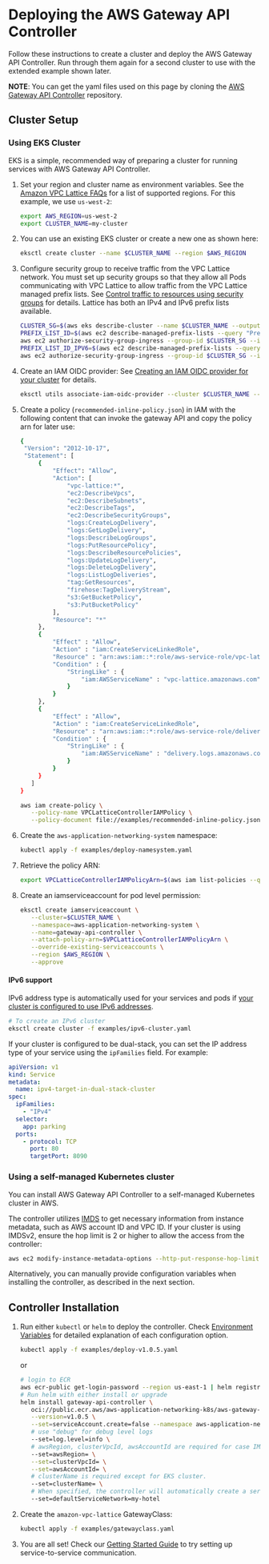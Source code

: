 # Deploying the AWS Gateway API Controller

Follow these instructions to create a cluster and deploy the AWS Gateway API Controller.
Run through them again for a second cluster to use with the extended example shown later.

**NOTE**: You can get the yaml files used on this page by cloning the [AWS Gateway API Controller](https://github.com/aws/aws-application-networking-k8s) repository.

## Cluster Setup

### Using EKS Cluster

EKS is a simple, recommended way of preparing a cluster for running services with AWS Gateway API Controller.

1. Set your region and cluster name as environment variables. See the [Amazon VPC Lattice FAQs](https://aws.amazon.com/vpc/lattice/faqs/) for a list of supported regions. For this example, we use `us-west-2`:
   ```bash
   export AWS_REGION=us-west-2
   export CLUSTER_NAME=my-cluster
   ```
1. You can use an existing EKS cluster or create a new one as shown here:
   ```bash
   eksctl create cluster --name $CLUSTER_NAME --region $AWS_REGION
   ```

1. Configure security group to receive traffic from the VPC Lattice network. You must set up security groups so that they allow all Pods communicating with VPC Lattice to allow traffic from the VPC Lattice managed prefix lists.  See [Control traffic to resources using security groups](https://docs.aws.amazon.com/vpc/latest/userguide/VPC_SecurityGroups.html) for details. Lattice has both an IPv4 and IPv6 prefix lists available.
    ```bash
    CLUSTER_SG=$(aws eks describe-cluster --name $CLUSTER_NAME --output json| jq -r '.cluster.resourcesVpcConfig.clusterSecurityGroupId')
    PREFIX_LIST_ID=$(aws ec2 describe-managed-prefix-lists --query "PrefixLists[?PrefixListName=="\'com.amazonaws.$AWS_REGION.vpc-lattice\'"].PrefixListId" | jq -r '.[]')
    aws ec2 authorize-security-group-ingress --group-id $CLUSTER_SG --ip-permissions "PrefixListIds=[{PrefixListId=${PREFIX_LIST_ID}}],IpProtocol=-1"
    PREFIX_LIST_ID_IPV6=$(aws ec2 describe-managed-prefix-lists --query "PrefixLists[?PrefixListName=="\'com.amazonaws.$AWS_REGION.ipv6.vpc-lattice\'"].PrefixListId" | jq -r '.[]')
    aws ec2 authorize-security-group-ingress --group-id $CLUSTER_SG --ip-permissions "PrefixListIds=[{PrefixListId=${PREFIX_LIST_ID_IPV6}}],IpProtocol=-1"
    ```
1. Create an IAM OIDC provider: See [Creating an IAM OIDC provider for your cluster](https://docs.aws.amazon.com/eks/latest/userguide/enable-iam-roles-for-service-accounts.html) for details.
   ```bash
   eksctl utils associate-iam-oidc-provider --cluster $CLUSTER_NAME --approve --region $AWS_REGION
   ```
1. Create a policy (`recommended-inline-policy.json`) in IAM with the following content that can invoke the gateway API and copy the policy arn for later use:

   ```bash
   {
    "Version": "2012-10-17",
    "Statement": [
        {
            "Effect": "Allow",
            "Action": [
                "vpc-lattice:*",
                "ec2:DescribeVpcs",
                "ec2:DescribeSubnets",
                "ec2:DescribeTags",
                "ec2:DescribeSecurityGroups",
                "logs:CreateLogDelivery",
                "logs:GetLogDelivery",
                "logs:DescribeLogGroups",
                "logs:PutResourcePolicy",
                "logs:DescribeResourcePolicies",
                "logs:UpdateLogDelivery",
                "logs:DeleteLogDelivery",
                "logs:ListLogDeliveries",
                "tag:GetResources",
                "firehose:TagDeliveryStream",
                "s3:GetBucketPolicy",
                "s3:PutBucketPolicy"
            ],
            "Resource": "*"
        },
        {
            "Effect" : "Allow",
            "Action" : "iam:CreateServiceLinkedRole",
            "Resource" : "arn:aws:iam::*:role/aws-service-role/vpc-lattice.amazonaws.com/AWSServiceRoleForVpcLattice",
            "Condition" : {
                "StringLike" : {
                    "iam:AWSServiceName" : "vpc-lattice.amazonaws.com"
                }
            }
        },
        {
            "Effect" : "Allow",
            "Action" : "iam:CreateServiceLinkedRole",
            "Resource" : "arn:aws:iam::*:role/aws-service-role/delivery.logs.amazonaws.com/AWSServiceRoleForLogDelivery",
            "Condition" : {
                "StringLike" : {
                    "iam:AWSServiceName" : "delivery.logs.amazonaws.com"
                }
            }
        }
      ]
   }
   ```
   ```bash
   aws iam create-policy \
      --policy-name VPCLatticeControllerIAMPolicy \
      --policy-document file://examples/recommended-inline-policy.json
   ```

1. Create the `aws-application-networking-system` namespace:
   ```bash
   kubectl apply -f examples/deploy-namesystem.yaml
   ```
1. Retrieve the policy ARN:
   ```bash
   export VPCLatticeControllerIAMPolicyArn=$(aws iam list-policies --query 'Policies[?PolicyName==`VPCLatticeControllerIAMPolicy`].Arn' --output text)
   ```
1. Create an iamserviceaccount for pod level permission:

   ```bash
   eksctl create iamserviceaccount \
      --cluster=$CLUSTER_NAME \
      --namespace=aws-application-networking-system \
      --name=gateway-api-controller \
      --attach-policy-arn=$VPCLatticeControllerIAMPolicyArn \
      --override-existing-serviceaccounts \
      --region $AWS_REGION \
      --approve
   ```

#### IPv6 support

IPv6 address type is automatically used for your services and pods if
[your cluster is configured to use IPv6 addresses](https://docs.aws.amazon.com/eks/latest/userguide/cni-ipv6.html).

```bash
# To create an IPv6 cluster
eksctl create cluster -f examples/ipv6-cluster.yaml
```

If your cluster is configured to be dual-stack, you can set the IP address type
of your service using the `ipFamilies` field. For example:

```yaml
apiVersion: v1
kind: Service
metadata:
  name: ipv4-target-in-dual-stack-cluster
spec:
  ipFamilies:
    - "IPv4"
  selector:
    app: parking
  ports:
    - protocol: TCP
      port: 80
      targetPort: 8090
```


### Using a self-managed Kubernetes cluster

You can install AWS Gateway API Controller to a self-managed Kubernetes cluster in AWS.

The controller utilizes [IMDS](https://docs.aws.amazon.com/AWSEC2/latest/UserGuide/ec2-instance-metadata.html) to get necessary information from instance metadata, such as AWS account ID and VPC ID.
If your cluster is using IMDSv2, ensure the hop limit is 2 or higher to allow the access from the controller:

```bash
aws ec2 modify-instance-metadata-options --http-put-response-hop-limit 2 --region <region> --instance-id <instance-id>
```

Alternatively, you can manually provide configuration variables when installing the controller, as described in the next section.

## Controller Installation

1. Run either `kubectl` or `helm` to deploy the controller. Check [Environment Variables](../guides/environment.md) for detailed explanation of each configuration option.
   ```bash
   kubectl apply -f examples/deploy-v1.0.5.yaml
   ```
   or
   ```bash
   # login to ECR
   aws ecr-public get-login-password --region us-east-1 | helm registry login --username AWS --password-stdin public.ecr.aws
   # Run helm with either install or upgrade
   helm install gateway-api-controller \
      oci://public.ecr.aws/aws-application-networking-k8s/aws-gateway-controller-chart\
      --version=v1.0.5 \
      --set=serviceAccount.create=false --namespace aws-application-networking-system \
      # use "debug" for debug level logs
      --set=log.level=info \
      # awsRegion, clusterVpcId, awsAccountId are required for case IMDS is not available.
      --set=awsRegion= \
      --set=clusterVpcId= \
      --set=awsAccountId= \
      # clusterName is required except for EKS cluster.
      --set=clusterName= \
      # When specified, the controller will automatically create a service network with the name.
      --set=defaultServiceNetwork=my-hotel
   ```
1. Create the `amazon-vpc-lattice` GatewayClass:
   ```bash
   kubectl apply -f examples/gatewayclass.yaml
   ```
1. You are all set! Check our [Getting Started Guide](getstarted.md) to try setting up service-to-service communication.

